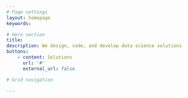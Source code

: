 ```yaml
---
# Page settings
layout: homepage
keywords:

# Hero section
title: 
description: We design, code, and develop data science solutions
buttons:
    - content: Solutions
      url: '#'
      external_url: false

# Grid navigation

---
```

